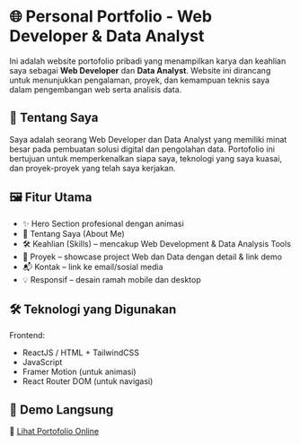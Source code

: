 # 🌐 Personal Portfolio - Web Developer & Data Analyst

Ini adalah website portofolio pribadi yang menampilkan karya dan keahlian saya sebagai **Web Developer** dan **Data Analyst**. Website ini dirancang untuk menunjukkan pengalaman, proyek, dan kemampuan teknis saya dalam pengembangan web serta analisis data.

## 🧠 Tentang Saya

Saya adalah seorang Web Developer dan Data Analyst yang memiliki minat besar pada pembuatan solusi digital dan pengolahan data. Portofolio ini bertujuan untuk memperkenalkan siapa saya, teknologi yang saya kuasai, dan proyek-proyek yang telah saya kerjakan.

## 🖼️ Fitur Utama

- ✨ Hero Section profesional dengan animasi
- 📄 Tentang Saya (About Me)
- 🛠️ Keahlian (Skills) – mencakup Web Development & Data Analysis Tools
- 📁 Proyek – showcase project Web dan Data dengan detail & link demo
- 📬 Kontak – link ke email/sosial media
- 💡 Responsif – desain ramah mobile dan desktop

## 🛠️ Teknologi yang Digunakan

Frontend:
- ReactJS / HTML + TailwindCSS
- JavaScript
- Framer Motion (untuk animasi)
- React Router DOM (untuk navigasi)

## 🚀 Demo Langsung

🔗 [Lihat Portofolio Online](https://jekportofolio.vercel.app)

